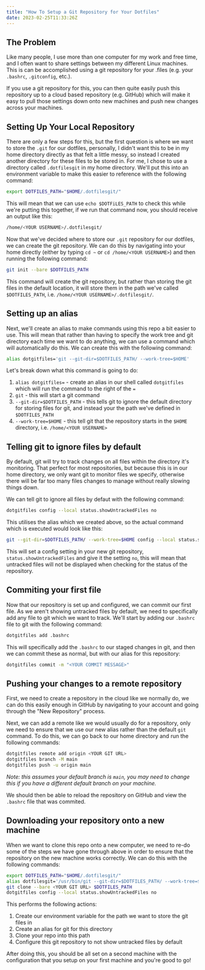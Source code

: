 ```yaml
---
title: "How To Setup a Git Repository for Your Dotfiles"
date: 2023-02-25T11:33:26Z
---
```


## The Problem

Like many people, I use more than one computer for my work and free time, and I often want to share settings between my different Linux machines. This is can be accomplished using a git repository for your .files (e.g. your `.bashrc`, `.gitconfig`, etc.).

If you use a git repository for this, you can then quite easily push this repository up to a cloud based repository (e.g. GitHub) which will make it easy to pull those settings down onto new machines and push new changes across your machines.

## Setting Up Your Local Repository

There are only a few steps for this, but the first question is where we want to store the `.git` for our dotfiles, personally, I didn't want this to be in my home directory directly as that felt a little messy, so instead I created another directory for these files to be stored in. For me, I chose to use a directory called `.dotfilesgit` in my home directory. We'll put this into an environment variable to make this easier to reference with the following command:

```bash
export DOTFILES_PATH="$HOME/.dotfilesgit/"
```

This will mean that we can use `echo $DOTFiLES_PATH` to check this while we're putting this together, if we run that command now, you should receive an output like this:

```bash
/home/<YOUR USERNAME>/.dotfilesgit/
```

Now that we've decided where to store our `.git` repository for our dotfiles, we can create the git repository. We can do this by navigating into your home directly (either by typing `cd ~` or `cd /home/<YOUR USERNAME>`) and then running the following command:

```bash
git init --bare $DOTFILES_PATH
```

This command will create the git repository, but rather than storing the git files in the default location, it will store them in the path we've called `$DOTFILES_PATH`, i.e. `/home/<YOUR USERNAME>/.dotfilesgit/`.

## Setting up an alias

Next, we'll create an alias to make commands using this repo a bit easier to use. This will mean that rather than having to specify the work tree and git directory each time we want to do anything, we can use a command which will automatically do this. We can create this with the following command:

```bash
alias dotgitfiles='git --git-dir=$DOTFILES_PATH/ --work-tree=$HOME'
```

Let's break down what this command is going to do:

1. `alias dotgitfiles=` - create an alias in our shell called `dotgitfiles` which will run the command to the right of the `=`
2. `git` - this will start a git command
3. `--git-dir=$DOTFILES_PATH` - this tells git to ignore the default directory for storing files for git, and instead your the path we've defined in `$DOTFILES_PATH`
4. `--work-tree=$HOME` - this tell git that the repository starts in the `$HOME` directory, i.e. `/home/<YOUR USERNAME>`

## Telling git to ignore files by default

By default, git will try to track changes on all files within the directory it's monitoring. That perfect for most repositories, but because this is in our home directory, we only want git to monitor files we specify, otherwise there will be far too many files changes to manage without really slowing things down.

We can tell git to ignore all files by defaut with the following command:

```bash
dotgitfiles config --local status.showUntrackedFiles no
```

This utilises the alias which we created above, so the actual command which is executed would look like this:

```bash
git --git-dir=$DOTFILES_PATH/ --work-tree=$HOME config --local status.showUntrackedFiles no
```

This will set a config setting in your new git repository, `status.showUntrackedFiles` and give it the setting `no`, this will mean that untracked files will not be displayed when checking for the status of the repository.

## Commiting your first file

Now that our repository is set up and configured, we can commit our first file. As we aren't showing untracked files by default, we need to specifically add any file to git which we want to track. We'll start by adding our `.bashrc` file to git with the following command:

```bash
dotgitfiles add .bashrc
```

This will specifically add the `.bashrc` to our staged changes in git, and then we can commit these as normal, but with our alias for this repository:

```bash
dotgitfiles commit -m "<YOUR COMMIT MESSAGE>"
```

## Pushing your changes to a remote repository

First, we need to create a repository in the cloud like we normally do, we can do this easily enough in GitHub by navigating to your account and going through the "New Repository" process.

Next, we can add a remote like we would usually do for a repository, only we need to ensure that we use our new alias rather than the default `git` command. To do this, we can go back to our home directory and run the following commands:

```bash
dotgitfiles remote add origin <YOUR GIT URL>
dotgitfiles branch -M main
dotgitfiles push -u origin main
```

*Note: this assumes your default branch is `main`, you may need to change this if you have a different default branch on your machine.*

We should then be able to reload the repository on GitHub and view the `.bashrc` file that was commited.

## Downloading your repository onto a new machine

When we want to clone this repo onto a new computer, we need to re-do some of the steps we have gone through above in order to ensure that the repository on the new machine works correctly. We can do this with the following commands:

```bash
export DOTFILES_PATH="$HOME/.dotfilesgit/"
alias dotfilesgit='/usr/bin/git --git-dir=$DOTFILES_PATH/ --work-tree=$HOME'
git clone --bare <YOUR GIT URL> $DOTFILES_PATH
dotgitfiles config --local status.showUntrackedFiles no
```

This performs the following actions:

1. Create our environment variable for the path we want to store the git files in
2. Create an alias for git for this directory
3. Clone your repo into this path
4. Configure this git repository to not show untracked files by default

After doing this, you should be all set on a second machine with the configuration that you setup on your first machine and you're good to go!
